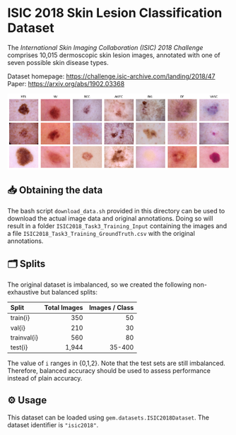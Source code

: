 # ISIC 2018 Skin Lesion Classification Dataset

The _International Skin Imaging Collaboration (ISIC) 2018 Challenge_ comprises 10,015 dermoscopic skin lesion images, annotated with one of seven possible skin disease types.

Dataset homepage: <https://challenge.isic-archive.com/landing/2018/47>  
Paper: <https://arxiv.org/abs/1902.03368>

![Example images from ISIC 2018](example_images.png)


## 📥 Obtaining the data

The bash script `download_data.sh` provided in this directory can be used to download the actual image data and original annotations.
Doing so will result in a folder `ISIC2018_Task3_Training_Input` containing the images and a file `ISIC2018_Task3_Training_GroundTruth.csv` with the original annotations.


## 🗂️ Splits

The original dataset is imbalanced, so we created the following non-exhaustive but balanced splits:

|   Split      | Total Images | Images / Class |
|:-------------|-------------:|---------------:|
| train{i}     |          350 |             50 |
| val{i}       |          210 |             30 |
| trainval{i}  |          560 |             80 |
| test{i}      |        1,944 |         35-400 |

The value of `i` ranges in {0,1,2}.
Note that the test sets are still imbalanced.
Therefore, balanced accuracy should be used to assess performance instead of plain accuracy.


## ⚙️ Usage

This dataset can be loaded using `gem.datasets.ISIC2018Dataset`.
The dataset identifier is `"isic2018"`.

